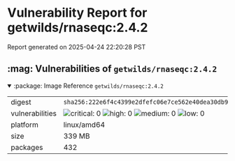 # Vulnerability Report for getwilds/rnaseqc:2.4.2

Report generated on 2025-04-24 22:20:28 PST

<h2>:mag: Vulnerabilities of <code>getwilds/rnaseqc:2.4.2</code></h2>

<details open="true"><summary>:package: Image Reference</strong> <code>getwilds/rnaseqc:2.4.2</code></summary>
<table>
<tr><td>digest</td><td><code>sha256:222e6f4c4399e2dfefc06e7ce562e40dea30db9a1609cfd5e2b35e5d4b65ab0a</code></td><tr><tr><td>vulnerabilities</td><td><img alt="critical: 0" src="https://img.shields.io/badge/critical-0-lightgrey"/> <img alt="high: 0" src="https://img.shields.io/badge/high-0-lightgrey"/> <img alt="medium: 0" src="https://img.shields.io/badge/medium-0-lightgrey"/> <img alt="low: 0" src="https://img.shields.io/badge/low-0-lightgrey"/> <!-- unspecified: 0 --></td></tr>
<tr><td>platform</td><td>linux/amd64</td></tr>
<tr><td>size</td><td>339 MB</td></tr>
<tr><td>packages</td><td>432</td></tr>
</table>
</details></table>
</details>

<table></table>